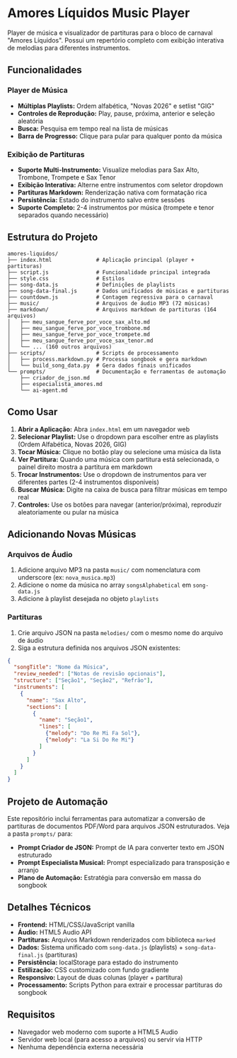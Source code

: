 # Amores Líquidos Music Player

Player de música e visualizador de partituras para o bloco de carnaval "Amores Líquidos". Possui um repertório completo com exibição interativa de melodias para diferentes instrumentos.

## Funcionalidades

### Player de Música
* **Múltiplas Playlists:** Ordem alfabética, "Novas 2026" e setlist "GIG"
* **Controles de Reprodução:** Play, pause, próxima, anterior e seleção aleatória
* **Busca:** Pesquisa em tempo real na lista de músicas
* **Barra de Progresso:** Clique para pular para qualquer ponto da música

### Exibição de Partituras
* **Suporte Multi-Instrumento:** Visualize melodias para Sax Alto, Trombone, Trompete e Sax Tenor
* **Exibição Interativa:** Alterne entre instrumentos com seletor dropdown
* **Partituras Markdown:** Renderização nativa com formatação rica
* **Persistência:** Estado do instrumento salvo entre sessões
* **Suporte Completo:** 2-4 instrumentos por música (trompete e tenor separados quando necessário)

## Estrutura do Projeto

```
amores-liquidos/
├── index.html              # Aplicação principal (player + partituras)
├── script.js               # Funcionalidade principal integrada
├── style.css               # Estilos
├── song-data.js            # Definições de playlists
├── song-data-final.js      # Dados unificados de músicas e partituras
├── countdown.js            # Contagem regressiva para o carnaval
├── music/                  # Arquivos de áudio MP3 (72 músicas)
├── markdown/               # Arquivos markdown de partituras (164 arquivos)
│   ├── meu_sangue_ferve_por_voce_sax_alto.md
│   ├── meu_sangue_ferve_por_voce_trombone.md
│   ├── meu_sangue_ferve_por_voce_trompete.md
│   ├── meu_sangue_ferve_por_voce_sax_tenor.md
│   └── ... (160 outros arquivos)
├── scripts/                # Scripts de processamento
│   ├── process.markdown.py # Processa songbook e gera markdown
│   └── build_song_data.py  # Gera dados finais unificados
└── prompts/                # Documentação e ferramentas de automação
    ├── criador_de_json.md
    ├── especialista_amores.md
    └── ai-agent.md
```

## Como Usar

1. **Abrir a Aplicação:** Abra `index.html` em um navegador web
2. **Selecionar Playlist:** Use o dropdown para escolher entre as playlists (Ordem Alfabética, Novas 2026, GIG)
3. **Tocar Música:** Clique no botão play ou selecione uma música da lista
4. **Ver Partitura:** Quando uma música com partitura está selecionada, o painel direito mostra a partitura em markdown
5. **Trocar Instrumentos:** Use o dropdown de instrumentos para ver diferentes partes (2-4 instrumentos disponíveis)
6. **Buscar Música:** Digite na caixa de busca para filtrar músicas em tempo real
7. **Controles:** Use os botões para navegar (anterior/próxima), reproduzir aleatoriamente ou pular na música

## Adicionando Novas Músicas

### Arquivos de Áudio
1. Adicione arquivo MP3 na pasta `music/` com nomenclatura com underscore (ex: `nova_musica.mp3`)
2. Adicione o nome da música no array `songsAlphabetical` em `song-data.js`
3. Adicione à playlist desejada no objeto `playlists`

### Partituras
1. Crie arquivo JSON na pasta `melodies/` com o mesmo nome do arquivo de áudio
2. Siga a estrutura definida nos arquivos JSON existentes:

```json
{
  "songTitle": "Nome da Música",
  "review_needed": ["Notas de revisão opcionais"],
  "structure": ["Seção1", "Seção2", "Refrão"],
  "instruments": [
    {
      "name": "Sax Alto",
      "sections": [
        {
          "name": "Seção1",
          "lines": [
            {"melody": "Do Re Mi Fa Sol"},
            {"melody": "La Si Do Re Mi"}
          ]
        }
      ]
    }
  ]
}
```

## Projeto de Automação

Este repositório inclui ferramentas para automatizar a conversão de partituras de documentos PDF/Word para arquivos JSON estruturados. Veja a pasta `prompts/` para:
- **Prompt Criador de JSON:** Prompt de IA para converter texto em JSON estruturado
- **Prompt Especialista Musical:** Prompt especializado para transposição e arranjo
- **Plano de Automação:** Estratégia para conversão em massa do songbook

## Detalhes Técnicos

- **Frontend:** HTML/CSS/JavaScript vanilla
- **Áudio:** HTML5 Audio API
- **Partituras:** Arquivos Markdown renderizados com biblioteca `marked`
- **Dados:** Sistema unificado com `song-data.js` (playlists) + `song-data-final.js` (partituras)
- **Persistência:** localStorage para estado do instrumento
- **Estilização:** CSS customizado com fundo gradiente
- **Responsivo:** Layout de duas colunas (player + partitura)
- **Processamento:** Scripts Python para extrair e processar partituras do songbook

## Requisitos

- Navegador web moderno com suporte a HTML5 Audio
- Servidor web local (para acesso a arquivos) ou servir via HTTP
- Nenhuma dependência externa necessária